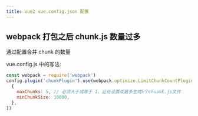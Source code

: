 ```yaml
---
title: vue2 vue.config.json 配置
---
```


## webpack 打包之后 chunk.js 数量过多

通过配置合并 chunk 的数量

vue.config.js 中的写法:

```js
const webpack = require('webpack')
config.plugin('chunkPlugin').use(webpack.optimize.LimitChunkCountPlugin, [
  {
    maxChunks: 5, // 必须大于或等于 1，此处设置成最多生成5个chuank.js文件
    minChunkSize: 10000,
  },
])
```
